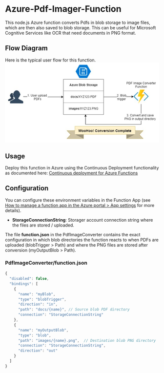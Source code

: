 # Azure-Pdf-Imager-Function
This node.js Azure function converts Pdfs in blob storage to image files, which are then also saved to blob storage. This can be useful for Microsoft Cognitive Services like OCR that need documents in PNG format.

## Flow Diagram
Here is the typical user flow for this function.
![PDF conversion flow](img/flow.png)

## Usage
Deploy this function in Azure using the Continuous Deployment functionality as documented here: [Continuous deployment for Azure Functions](https://docs.microsoft.com/en-us/azure/azure-functions/functions-continuous-deployment)

## Configuration
You can configure these environment variables in the Function App (see [How to manage a function app in the Azure portal > App settings](https://docs.microsoft.com/en-us/azure/azure-functions/functions-how-to-use-azure-function-app-settings#settings) for more details).

- **StorageConnectionString**: Storager account connection string where the files are stored / uploaded.

The file **function.json** in the PdfImageConverter contains the exact configuration in which blob directories the function reacts to when PDFs are uploaded (blobTrigger > Path) and where the PNG files are stored after conversion (myOutputBlob > Path).

### PdfImageConverter/function.json

```javascript
{
  "disabled": false,
  "bindings": [
    {
      "name": "myBlob",
      "type": "blobTrigger",
      "direction": "in",
      "path": "docs/{name}", // Source blob PDF directory
      "connection": "StorageConnectionString"
    },
    {
      "name": "myOutputBlob",
      "type": "blob",
      "path": "images/{name}.png",  // Destination blob PNG directory
      "connection": "StorageConnectionString",
      "direction": "out"
    }
  ]
}
```
